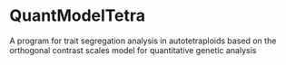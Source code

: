 # QuantModelTetra
A program for trait segregation analysis in autotetraploids based on the orthogonal contrast scales model for quantitative genetic analysis
